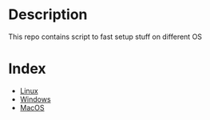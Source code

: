 # Description
This repo contains script to fast setup stuff on different OS

# Index
- [Linux](linux/linux.md)
- [Windows](windows/windows.md)
- [MacOS](macos/macos.md)